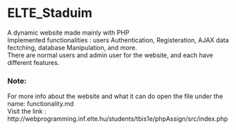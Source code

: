 # ELTE_Staduim
A dynamic website made mainly with PHP <br/>
Implemented functionalities : users Authentication, Registeration, AJAX data fectching, database Manipulation, and more. <br/>
There are normal users and admin user for the website, and each have different features.<br/>
<h3>Note:</h3>
For more info about the website and what it can do open the file under the name: functionality.md <br/>
Visit the link : http://webprogramming.inf.elte.hu/students/tbis1e/phpAssign/src/index.php
